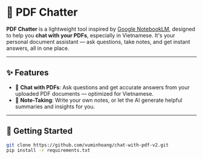 # 📘 PDF Chatter

**PDF Chatter** is a lightweight tool inspired by [Google NotebookLM](https://notebooklm.google/), designed to help you **chat with your PDFs**, especially in Vietnamese. It's your personal document assistant — ask questions, take notes, and get instant answers, all in one place.

---

## ✨ Features

- 💬 **Chat with PDFs**: Ask questions and get accurate answers from your uploaded PDF documents — optimized for Vietnamese.
- 📝 **Note-Taking**: Write your own notes, or let the AI generate helpful summaries and insights for you.
---

## 🚀 Getting Started

```bash
git clone https://github.com/vuminhoang/chat-with-pdf-v2.git
pip install -r requirements.txt
```





